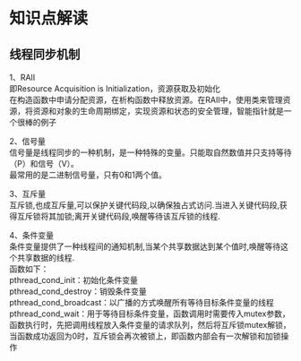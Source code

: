 # 知识点解读
## 线程同步机制
1、RAII  
即Resource Acquisition is Initialization，资源获取及初始化  
在构造函数中申请分配资源，在析构函数中释放资源。在RAII中，使用类来管理资源，将资源和对象的生命周期绑定，实现资源和状态的安全管理，智能指针就是一个很棒的例子  

2、信号量  
信号量是线程同步的一种机制，是一种特殊的变量。只能取自然数值并只支持等待（P）和信号（V）。  
最常用的是二进制信号量，只有0和1两个值。  

3、互斥量  
互斥锁,也成互斥量,可以保护关键代码段,以确保独占式访问.当进入关键代码段,获得互斥锁将其加锁;离开关键代码段,唤醒等待该互斥锁的线程.  

4、条件变量  
条件变量提供了一种线程间的通知机制,当某个共享数据达到某个值时,唤醒等待这个共享数据的线程.  
函数如下：  
pthread_cond_init：初始化条件变量  
pthread_cond_destroy：销毁条件变量  
pthread_cond_broadcast：以广播的方式唤醒所有等待目标条件变量的线程  
pthread_cond_wait：用于等待目标条件变量，函数调用时需要传入mutex参数，函数执行时，先把调用线程放入条件变量的请求队列，然后将互斥锁mutex解锁，当函数成功返回为0时，互斥锁会再次被锁上，即函数内部会有一次解锁和加锁操作  

